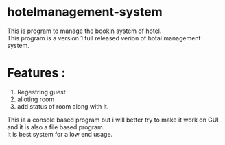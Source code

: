 # hotelmanagement-system
This is program to manage the bookin system of hotel.
<br>
This program is a version 1 full released verion of hotal management system.
<br>
# Features : <br>
1. Regestring guest
2. alloting room
3. add status of room along with it.

This ia a console based program but i will better try to make it work on GUI and it is also a file based program. <br>
It is best system for a low end usage.


